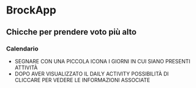 # BrockApp

## Chicche per prendere voto più alto
### Calendario
* SEGNARE CON UNA PICCOLA ICONA I GIORNI IN CUI SIANO PRESENTI ATTIVITÀ
* DOPO AVER VISUALIZZATO IL DAILY ACTIVITY POSSIBILITÀ DI CLICCARE PER VEDERE LE INFORMAZIONI ASSOCIATE